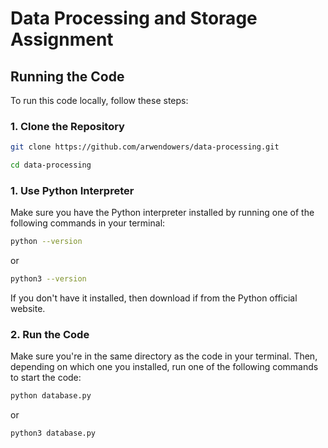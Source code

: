 # Data Processing and Storage Assignment

## Running the Code

To run this code locally, follow these steps:

### 1. Clone the Repository
```bash
git clone https://github.com/arwendowers/data-processing.git
```
```bash
cd data-processing
```
### 1. Use Python Interpreter
Make sure you have the Python interpreter installed by running one of the following commands in your terminal:
```bash
python --version
```
or
```bash
python3 --version
```
If you don't have it installed, then download if from the Python official website.
### 2. Run the Code
Make sure you're in the same directory as the code in your terminal. Then, depending on which one you installed, run one of the following commands to start the code:
```bash
python database.py
```
or
```bash
python3 database.py
```
